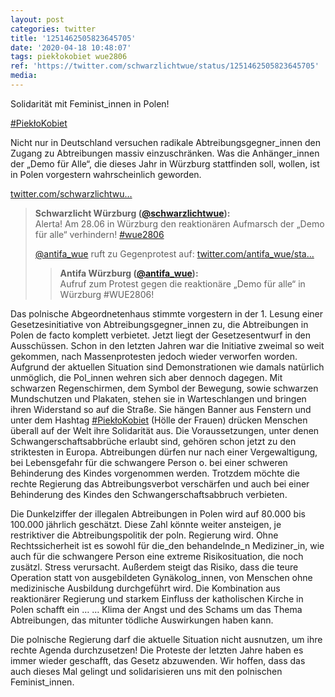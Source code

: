 ```yaml
---
layout: post
categories: twitter
title: '1251462505823645705'
date: '2020-04-18 10:48:07'
tags: piekłokobiet wue2806
ref: 'https://twitter.com/schwarzlichtwue/status/1251462505823645705'
media:
---
```

Solidarität mit Feminist_innen in Polen!

[#PiekłoKobiet](/t/piekłokobiet) 

Nicht nur in Deutschland versuchen radikale Abtreibungsgegner_innen den Zugang zu Abtreibungen massiv einzuschränken. 
Was die Anhänger_innen der „Demo für Alle“, die dieses Jahr in Würzburg stattfinden soll, wollen, ist in Polen vorgestern wahrscheinlich geworden.

[twitter.com/schwarzlichtwu…](https://twitter.com/schwarzlichtwue/status/1250841232982585344?s=19) 
> <b>Schwarzlicht Würzburg ([@schwarzlichtwue](https://twitter.com/schwarzlichtwue)):</b>  
>Alerta! Am 28.06 in Würzburg den reaktionären Aufmarsch der „Demo für alle“ verhindern! [#wue2806](/t/wue2806)   
>  
>[@antifa_wue](https://twitter.com/antifa_wue) ruft zu Gegenprotest auf: [twitter.com/antifa_wue/sta…](https://twitter.com/antifa_wue/status/1250826837564981248)   
>> <b>Antifa Würzburg ([@antifa_wue](https://twitter.com/antifa_wue)):</b>    
>>Aufruf zum Protest gegen die reaktionäre „Demo für alle“ in Würzburg #WUE2806!      
>  
>  


Das polnische Abgeordnetenhaus stimmte vorgestern in der 1. Lesung einer Gesetzesinitiative von Abtreibungsgegner_innen zu, die Abtreibungen in Polen de facto komplett verbietet. Jetzt liegt der Gesetzesentwurf in den Ausschüssen. 
Schon in den letzten Jahren war die Initiative zweimal so weit gekommen, nach Massenprotesten jedoch wieder verworfen worden. Aufgrund der aktuellen Situation sind Demonstrationen wie damals natürlich unmöglich, die Pol_innen wehren sich aber dennoch dagegen. 
Mit schwarzen Regenschirmen, dem Symbol der Bewegung, sowie schwarzen Mundschutzen und Plakaten, stehen sie in Warteschlangen und bringen ihren Widerstand so auf die Straße. 
Sie hängen Banner aus Fenstern und unter dem Hashtag [#PiekłoKobiet](/t/piekłokobiet) (Hölle der Frauen) drücken Menschen überall auf der Welt ihre Solidarität aus. 
Die Voraussetzungen, unter denen Schwangerschaftsabbrüche erlaubt sind, gehören schon jetzt zu den striktesten in Europa. Abtreibungen dürfen nur nach einer Vergewaltigung, bei Lebensgefahr für die schwangere Person o. bei einer schweren Behinderung des Kindes vorgenommen werden. 
Trotzdem möchte die rechte Regierung das Abtreibungsverbot verschärfen und auch bei einer Behinderung des Kindes den Schwangerschaftsabbruch verbieten. 



Die Dunkelziffer der illegalen Abtreibungen in Polen wird auf 80.000 bis 100.000 jährlich geschätzt. 
Diese Zahl könnte weiter ansteigen, je restriktiver die Abtreibungspolitik der poln. Regierung wird. Ohne Rechtssicherheit ist es sowohl für die_den behandelnde_n Mediziner_in, wie auch für die schwangere Person eine extreme Risikosituation, die noch zusätzl. Stress verursacht. 
Außerdem steigt das Risiko, dass die teure Operation statt von ausgebildeten Gynäkolog_innen, von Menschen ohne medizinische Ausbildung durchgeführt wird. Die Kombination aus reaktionärer Regierung und starkem Einfluss der katholischen Kirche in Polen schafft ein … 
… Klima der Angst und des Schams um das Thema Abtreibungen, das mitunter tödliche Auswirkungen haben kann.



Die polnische Regierung darf die aktuelle Situation nicht ausnutzen, um ihre rechte Agenda durchzusetzen! 
Die Proteste der letzten Jahre haben es immer wieder geschafft, das Gesetz abzuwenden. Wir hoffen, dass das auch dieses Mal gelingt und solidarisieren uns mit den polnischen Feminist_innen. 